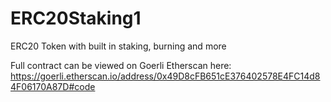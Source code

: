 # ERC20Staking1
ERC20 Token with built in staking, burning and more

Full contract can be viewed on Goerli Etherscan here: https://goerli.etherscan.io/address/0x49D8cFB651cE376402578E4FC14d84F06170A87D#code
